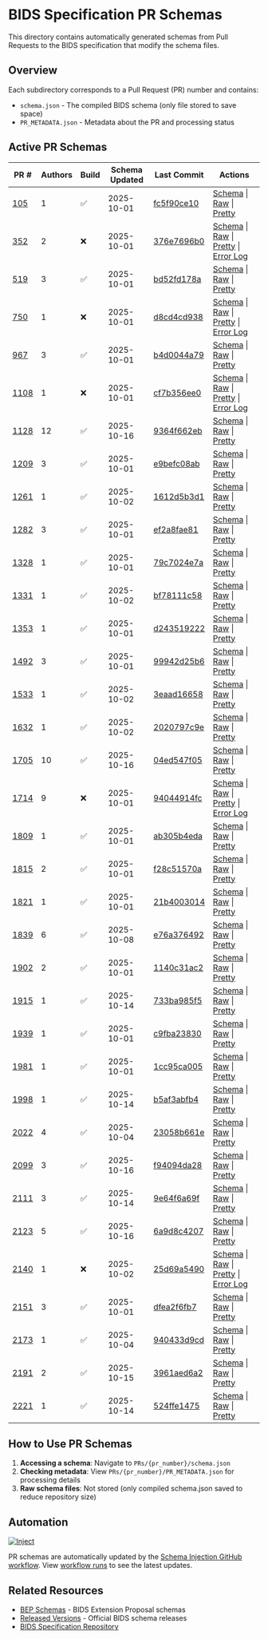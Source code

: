 # BIDS Specification PR Schemas

This directory contains automatically generated schemas from Pull Requests to the BIDS specification
that modify the schema files.

## Overview

Each subdirectory corresponds to a Pull Request (PR) number and contains:
- `schema.json` - The compiled BIDS schema (only file stored to save space)
- `PR_METADATA.json` - Metadata about the PR and processing status

## Active PR Schemas

| PR # | Authors | Build | Schema Updated | Last Commit | Actions |
|------|---------|-------|----------------|-------------|---------|
| [105](https://github.com/bids-standard/bids-specification/pull/105) | 1 | ✅ | 2025-10-01 | [fc5f90ce10](https://github.com/bids-standard/bids-specification/commit/fc5f90ce1010d915b4f2d241efc5df1904756276) | [Schema](./105/schema.json) \| [Raw](https://raw.githubusercontent.com/bids-standard/bids-schema/refs/heads/enh-prs-and-beps/PRs/105/schema.json) \| [Pretty](https://raw.githubusercontent.com/bids-standard/bids-schema/refs/heads/enh-prs-and-beps/PRs/105/schema_pp.json) |
| [352](https://github.com/bids-standard/bids-specification/pull/352) | 2 | ❌ | 2025-10-01 | [376e7696b0](https://github.com/bids-standard/bids-specification/commit/376e7696b0bbfeb7b2347989beabec5f9833e59e) | [Schema](./352/schema.json) \| [Raw](https://raw.githubusercontent.com/bids-standard/bids-schema/refs/heads/enh-prs-and-beps/PRs/352/schema.json) \| [Pretty](https://raw.githubusercontent.com/bids-standard/bids-schema/refs/heads/enh-prs-and-beps/PRs/352/schema_pp.json) \| [Error Log](./352/bst-output.log) |
| [519](https://github.com/bids-standard/bids-specification/pull/519) | 3 | ✅ | 2025-10-01 | [bd52fd178a](https://github.com/bids-standard/bids-specification/commit/bd52fd178ae077a10e04858bccdc30a1cdcd25e4) | [Schema](./519/schema.json) \| [Raw](https://raw.githubusercontent.com/bids-standard/bids-schema/refs/heads/enh-prs-and-beps/PRs/519/schema.json) \| [Pretty](https://raw.githubusercontent.com/bids-standard/bids-schema/refs/heads/enh-prs-and-beps/PRs/519/schema_pp.json) |
| [750](https://github.com/bids-standard/bids-specification/pull/750) | 1 | ❌ | 2025-10-01 | [d8cd4cd938](https://github.com/bids-standard/bids-specification/commit/d8cd4cd9385a733ed5b3dfd2cb807b6d7be896a3) | [Schema](./750/schema.json) \| [Raw](https://raw.githubusercontent.com/bids-standard/bids-schema/refs/heads/enh-prs-and-beps/PRs/750/schema.json) \| [Pretty](https://raw.githubusercontent.com/bids-standard/bids-schema/refs/heads/enh-prs-and-beps/PRs/750/schema_pp.json) \| [Error Log](./750/bst-output.log) |
| [967](https://github.com/bids-standard/bids-specification/pull/967) | 3 | ✅ | 2025-10-01 | [b4d0044a79](https://github.com/bids-standard/bids-specification/commit/b4d0044a797202df2fb1afa912f0a3def07a09e7) | [Schema](./967/schema.json) \| [Raw](https://raw.githubusercontent.com/bids-standard/bids-schema/refs/heads/enh-prs-and-beps/PRs/967/schema.json) \| [Pretty](https://raw.githubusercontent.com/bids-standard/bids-schema/refs/heads/enh-prs-and-beps/PRs/967/schema_pp.json) |
| [1108](https://github.com/bids-standard/bids-specification/pull/1108) | 1 | ❌ | 2025-10-01 | [cf7b356ee0](https://github.com/bids-standard/bids-specification/commit/cf7b356ee0e8ce0fed9361a8b2ca654bcca0b2c0) | [Schema](./1108/schema.json) \| [Raw](https://raw.githubusercontent.com/bids-standard/bids-schema/refs/heads/enh-prs-and-beps/PRs/1108/schema.json) \| [Pretty](https://raw.githubusercontent.com/bids-standard/bids-schema/refs/heads/enh-prs-and-beps/PRs/1108/schema_pp.json) \| [Error Log](./1108/bst-output.log) |
| [1128](https://github.com/bids-standard/bids-specification/pull/1128) | 12 | ✅ | 2025-10-16 | [9364f662eb](https://github.com/bids-standard/bids-specification/commit/9364f662ebf0267d215cb12cd82a3a687219fdf9) | [Schema](./1128/schema.json) \| [Raw](https://raw.githubusercontent.com/bids-standard/bids-schema/refs/heads/enh-prs-and-beps/PRs/1128/schema.json) \| [Pretty](https://raw.githubusercontent.com/bids-standard/bids-schema/refs/heads/enh-prs-and-beps/PRs/1128/schema_pp.json) |
| [1209](https://github.com/bids-standard/bids-specification/pull/1209) | 3 | ✅ | 2025-10-01 | [e9befc08ab](https://github.com/bids-standard/bids-specification/commit/e9befc08abd215d3ce057bdfccaea02338102994) | [Schema](./1209/schema.json) \| [Raw](https://raw.githubusercontent.com/bids-standard/bids-schema/refs/heads/enh-prs-and-beps/PRs/1209/schema.json) \| [Pretty](https://raw.githubusercontent.com/bids-standard/bids-schema/refs/heads/enh-prs-and-beps/PRs/1209/schema_pp.json) |
| [1261](https://github.com/bids-standard/bids-specification/pull/1261) | 1 | ✅ | 2025-10-02 | [1612d5b3d1](https://github.com/bids-standard/bids-specification/commit/1612d5b3d1f094eb15d5eee93941d0da7045a237) | [Schema](./1261/schema.json) \| [Raw](https://raw.githubusercontent.com/bids-standard/bids-schema/refs/heads/enh-prs-and-beps/PRs/1261/schema.json) \| [Pretty](https://raw.githubusercontent.com/bids-standard/bids-schema/refs/heads/enh-prs-and-beps/PRs/1261/schema_pp.json) |
| [1282](https://github.com/bids-standard/bids-specification/pull/1282) | 3 | ✅ | 2025-10-01 | [ef2a8fae81](https://github.com/bids-standard/bids-specification/commit/ef2a8fae81e356695274661aef8e1d314c03e89d) | [Schema](./1282/schema.json) \| [Raw](https://raw.githubusercontent.com/bids-standard/bids-schema/refs/heads/enh-prs-and-beps/PRs/1282/schema.json) \| [Pretty](https://raw.githubusercontent.com/bids-standard/bids-schema/refs/heads/enh-prs-and-beps/PRs/1282/schema_pp.json) |
| [1328](https://github.com/bids-standard/bids-specification/pull/1328) | 1 | ✅ | 2025-10-01 | [79c7024e7a](https://github.com/bids-standard/bids-specification/commit/79c7024e7a4ad190850e4f743845674b3a7c53a9) | [Schema](./1328/schema.json) \| [Raw](https://raw.githubusercontent.com/bids-standard/bids-schema/refs/heads/enh-prs-and-beps/PRs/1328/schema.json) \| [Pretty](https://raw.githubusercontent.com/bids-standard/bids-schema/refs/heads/enh-prs-and-beps/PRs/1328/schema_pp.json) |
| [1331](https://github.com/bids-standard/bids-specification/pull/1331) | 1 | ✅ | 2025-10-02 | [bf78111c58](https://github.com/bids-standard/bids-specification/commit/bf78111c58f4c0f4bf8b46e37b9b1f59a0a5523c) | [Schema](./1331/schema.json) \| [Raw](https://raw.githubusercontent.com/bids-standard/bids-schema/refs/heads/enh-prs-and-beps/PRs/1331/schema.json) \| [Pretty](https://raw.githubusercontent.com/bids-standard/bids-schema/refs/heads/enh-prs-and-beps/PRs/1331/schema_pp.json) |
| [1353](https://github.com/bids-standard/bids-specification/pull/1353) | 1 | ✅ | 2025-10-01 | [d243519222](https://github.com/bids-standard/bids-specification/commit/d2435192223475b27bf44edf26a131ec8b4d0023) | [Schema](./1353/schema.json) \| [Raw](https://raw.githubusercontent.com/bids-standard/bids-schema/refs/heads/enh-prs-and-beps/PRs/1353/schema.json) \| [Pretty](https://raw.githubusercontent.com/bids-standard/bids-schema/refs/heads/enh-prs-and-beps/PRs/1353/schema_pp.json) |
| [1492](https://github.com/bids-standard/bids-specification/pull/1492) | 3 | ✅ | 2025-10-01 | [99942d25b6](https://github.com/bids-standard/bids-specification/commit/99942d25b6e56ed2a771bccc0e5801cdfb8eb01d) | [Schema](./1492/schema.json) \| [Raw](https://raw.githubusercontent.com/bids-standard/bids-schema/refs/heads/enh-prs-and-beps/PRs/1492/schema.json) \| [Pretty](https://raw.githubusercontent.com/bids-standard/bids-schema/refs/heads/enh-prs-and-beps/PRs/1492/schema_pp.json) |
| [1533](https://github.com/bids-standard/bids-specification/pull/1533) | 1 | ✅ | 2025-10-02 | [3eaad16658](https://github.com/bids-standard/bids-specification/commit/3eaad1665881816af852c3b375a5e31c426e6712) | [Schema](./1533/schema.json) \| [Raw](https://raw.githubusercontent.com/bids-standard/bids-schema/refs/heads/enh-prs-and-beps/PRs/1533/schema.json) \| [Pretty](https://raw.githubusercontent.com/bids-standard/bids-schema/refs/heads/enh-prs-and-beps/PRs/1533/schema_pp.json) |
| [1632](https://github.com/bids-standard/bids-specification/pull/1632) | 1 | ✅ | 2025-10-02 | [2020797c9e](https://github.com/bids-standard/bids-specification/commit/2020797c9ebcf8bc5cdd82078cc6cc468e43022a) | [Schema](./1632/schema.json) \| [Raw](https://raw.githubusercontent.com/bids-standard/bids-schema/refs/heads/enh-prs-and-beps/PRs/1632/schema.json) \| [Pretty](https://raw.githubusercontent.com/bids-standard/bids-schema/refs/heads/enh-prs-and-beps/PRs/1632/schema_pp.json) |
| [1705](https://github.com/bids-standard/bids-specification/pull/1705) | 10 | ✅ | 2025-10-16 | [04ed547f05](https://github.com/bids-standard/bids-specification/commit/04ed547f05a322bdabb07d6638861496f9fa945d) | [Schema](./1705/schema.json) \| [Raw](https://raw.githubusercontent.com/bids-standard/bids-schema/refs/heads/enh-prs-and-beps/PRs/1705/schema.json) \| [Pretty](https://raw.githubusercontent.com/bids-standard/bids-schema/refs/heads/enh-prs-and-beps/PRs/1705/schema_pp.json) |
| [1714](https://github.com/bids-standard/bids-specification/pull/1714) | 9 | ❌ | 2025-10-01 | [94044914fc](https://github.com/bids-standard/bids-specification/commit/94044914fcb1ade8b7e5e99d80f6135d8a382641) | [Schema](./1714/schema.json) \| [Raw](https://raw.githubusercontent.com/bids-standard/bids-schema/refs/heads/enh-prs-and-beps/PRs/1714/schema.json) \| [Pretty](https://raw.githubusercontent.com/bids-standard/bids-schema/refs/heads/enh-prs-and-beps/PRs/1714/schema_pp.json) \| [Error Log](./1714/bst-output.log) |
| [1809](https://github.com/bids-standard/bids-specification/pull/1809) | 1 | ✅ | 2025-10-01 | [ab305b4eda](https://github.com/bids-standard/bids-specification/commit/ab305b4eda2974a12add4adf9cc74389a2335f4f) | [Schema](./1809/schema.json) \| [Raw](https://raw.githubusercontent.com/bids-standard/bids-schema/refs/heads/enh-prs-and-beps/PRs/1809/schema.json) \| [Pretty](https://raw.githubusercontent.com/bids-standard/bids-schema/refs/heads/enh-prs-and-beps/PRs/1809/schema_pp.json) |
| [1815](https://github.com/bids-standard/bids-specification/pull/1815) | 2 | ✅ | 2025-10-01 | [f28c51570a](https://github.com/bids-standard/bids-specification/commit/f28c51570a118c63d7e3500071529e89470a9825) | [Schema](./1815/schema.json) \| [Raw](https://raw.githubusercontent.com/bids-standard/bids-schema/refs/heads/enh-prs-and-beps/PRs/1815/schema.json) \| [Pretty](https://raw.githubusercontent.com/bids-standard/bids-schema/refs/heads/enh-prs-and-beps/PRs/1815/schema_pp.json) |
| [1821](https://github.com/bids-standard/bids-specification/pull/1821) | 1 | ✅ | 2025-10-01 | [21b4003014](https://github.com/bids-standard/bids-specification/commit/21b4003014be7cfb5227e3ff0e017dd729495a9f) | [Schema](./1821/schema.json) \| [Raw](https://raw.githubusercontent.com/bids-standard/bids-schema/refs/heads/enh-prs-and-beps/PRs/1821/schema.json) \| [Pretty](https://raw.githubusercontent.com/bids-standard/bids-schema/refs/heads/enh-prs-and-beps/PRs/1821/schema_pp.json) |
| [1839](https://github.com/bids-standard/bids-specification/pull/1839) | 6 | ✅ | 2025-10-08 | [e76a376492](https://github.com/bids-standard/bids-specification/commit/e76a376492ad2e258de8865b9d31e65e0bef008b) | [Schema](./1839/schema.json) \| [Raw](https://raw.githubusercontent.com/bids-standard/bids-schema/refs/heads/enh-prs-and-beps/PRs/1839/schema.json) \| [Pretty](https://raw.githubusercontent.com/bids-standard/bids-schema/refs/heads/enh-prs-and-beps/PRs/1839/schema_pp.json) |
| [1902](https://github.com/bids-standard/bids-specification/pull/1902) | 2 | ✅ | 2025-10-01 | [1140c31ac2](https://github.com/bids-standard/bids-specification/commit/1140c31ac255dd12ee9ad9510c56eef1e2687e42) | [Schema](./1902/schema.json) \| [Raw](https://raw.githubusercontent.com/bids-standard/bids-schema/refs/heads/enh-prs-and-beps/PRs/1902/schema.json) \| [Pretty](https://raw.githubusercontent.com/bids-standard/bids-schema/refs/heads/enh-prs-and-beps/PRs/1902/schema_pp.json) |
| [1915](https://github.com/bids-standard/bids-specification/pull/1915) | 1 | ✅ | 2025-10-14 | [733ba985f5](https://github.com/bids-standard/bids-specification/commit/733ba985f51db130e993f99da3568c057bc6edfa) | [Schema](./1915/schema.json) \| [Raw](https://raw.githubusercontent.com/bids-standard/bids-schema/refs/heads/enh-prs-and-beps/PRs/1915/schema.json) \| [Pretty](https://raw.githubusercontent.com/bids-standard/bids-schema/refs/heads/enh-prs-and-beps/PRs/1915/schema_pp.json) |
| [1939](https://github.com/bids-standard/bids-specification/pull/1939) | 1 | ✅ | 2025-10-01 | [c9fba23830](https://github.com/bids-standard/bids-specification/commit/c9fba23830d228769b917190b06427ac2b6ad45d) | [Schema](./1939/schema.json) \| [Raw](https://raw.githubusercontent.com/bids-standard/bids-schema/refs/heads/enh-prs-and-beps/PRs/1939/schema.json) \| [Pretty](https://raw.githubusercontent.com/bids-standard/bids-schema/refs/heads/enh-prs-and-beps/PRs/1939/schema_pp.json) |
| [1981](https://github.com/bids-standard/bids-specification/pull/1981) | 1 | ✅ | 2025-10-01 | [1cc95ca005](https://github.com/bids-standard/bids-specification/commit/1cc95ca005eaccfa9f35db47d5b30f6444337dcf) | [Schema](./1981/schema.json) \| [Raw](https://raw.githubusercontent.com/bids-standard/bids-schema/refs/heads/enh-prs-and-beps/PRs/1981/schema.json) \| [Pretty](https://raw.githubusercontent.com/bids-standard/bids-schema/refs/heads/enh-prs-and-beps/PRs/1981/schema_pp.json) |
| [1998](https://github.com/bids-standard/bids-specification/pull/1998) | 1 | ✅ | 2025-10-14 | [b5af3abfb4](https://github.com/bids-standard/bids-specification/commit/b5af3abfb4057bb99b0a3157b0910d79f145c886) | [Schema](./1998/schema.json) \| [Raw](https://raw.githubusercontent.com/bids-standard/bids-schema/refs/heads/enh-prs-and-beps/PRs/1998/schema.json) \| [Pretty](https://raw.githubusercontent.com/bids-standard/bids-schema/refs/heads/enh-prs-and-beps/PRs/1998/schema_pp.json) |
| [2022](https://github.com/bids-standard/bids-specification/pull/2022) | 4 | ✅ | 2025-10-04 | [23058b661e](https://github.com/bids-standard/bids-specification/commit/23058b661e98899bae2d61eb6504d7a4c7c583d5) | [Schema](./2022/schema.json) \| [Raw](https://raw.githubusercontent.com/bids-standard/bids-schema/refs/heads/enh-prs-and-beps/PRs/2022/schema.json) \| [Pretty](https://raw.githubusercontent.com/bids-standard/bids-schema/refs/heads/enh-prs-and-beps/PRs/2022/schema_pp.json) |
| [2099](https://github.com/bids-standard/bids-specification/pull/2099) | 3 | ✅ | 2025-10-16 | [f94094da28](https://github.com/bids-standard/bids-specification/commit/f94094da2868a6d09955092fd3c05106f68587a5) | [Schema](./2099/schema.json) \| [Raw](https://raw.githubusercontent.com/bids-standard/bids-schema/refs/heads/enh-prs-and-beps/PRs/2099/schema.json) \| [Pretty](https://raw.githubusercontent.com/bids-standard/bids-schema/refs/heads/enh-prs-and-beps/PRs/2099/schema_pp.json) |
| [2111](https://github.com/bids-standard/bids-specification/pull/2111) | 3 | ✅ | 2025-10-14 | [9e64f6a69f](https://github.com/bids-standard/bids-specification/commit/9e64f6a69f02f9f1bcd2abaecee8fdd894aa3644) | [Schema](./2111/schema.json) \| [Raw](https://raw.githubusercontent.com/bids-standard/bids-schema/refs/heads/enh-prs-and-beps/PRs/2111/schema.json) \| [Pretty](https://raw.githubusercontent.com/bids-standard/bids-schema/refs/heads/enh-prs-and-beps/PRs/2111/schema_pp.json) |
| [2123](https://github.com/bids-standard/bids-specification/pull/2123) | 5 | ✅ | 2025-10-16 | [6a9d8c4207](https://github.com/bids-standard/bids-specification/commit/6a9d8c4207b17abe0dda588e9158451ed49ca237) | [Schema](./2123/schema.json) \| [Raw](https://raw.githubusercontent.com/bids-standard/bids-schema/refs/heads/enh-prs-and-beps/PRs/2123/schema.json) \| [Pretty](https://raw.githubusercontent.com/bids-standard/bids-schema/refs/heads/enh-prs-and-beps/PRs/2123/schema_pp.json) |
| [2140](https://github.com/bids-standard/bids-specification/pull/2140) | 1 | ❌ | 2025-10-02 | [25d69a5490](https://github.com/bids-standard/bids-specification/commit/25d69a54905de8f97a72c6c12003bda34dd397a0) | [Schema](./2140/schema.json) \| [Raw](https://raw.githubusercontent.com/bids-standard/bids-schema/refs/heads/enh-prs-and-beps/PRs/2140/schema.json) \| [Pretty](https://raw.githubusercontent.com/bids-standard/bids-schema/refs/heads/enh-prs-and-beps/PRs/2140/schema_pp.json) \| [Error Log](./2140/bst-output.log) |
| [2151](https://github.com/bids-standard/bids-specification/pull/2151) | 3 | ✅ | 2025-10-01 | [dfea2f6fb7](https://github.com/bids-standard/bids-specification/commit/dfea2f6fb7299a0148699a595f2a5e72a74b019e) | [Schema](./2151/schema.json) \| [Raw](https://raw.githubusercontent.com/bids-standard/bids-schema/refs/heads/enh-prs-and-beps/PRs/2151/schema.json) \| [Pretty](https://raw.githubusercontent.com/bids-standard/bids-schema/refs/heads/enh-prs-and-beps/PRs/2151/schema_pp.json) |
| [2173](https://github.com/bids-standard/bids-specification/pull/2173) | 1 | ✅ | 2025-10-04 | [940433d9cd](https://github.com/bids-standard/bids-specification/commit/940433d9cd662cb7a31e13da07104e67794aea02) | [Schema](./2173/schema.json) \| [Raw](https://raw.githubusercontent.com/bids-standard/bids-schema/refs/heads/enh-prs-and-beps/PRs/2173/schema.json) \| [Pretty](https://raw.githubusercontent.com/bids-standard/bids-schema/refs/heads/enh-prs-and-beps/PRs/2173/schema_pp.json) |
| [2191](https://github.com/bids-standard/bids-specification/pull/2191) | 2 | ✅ | 2025-10-15 | [3961aed6a2](https://github.com/bids-standard/bids-specification/commit/3961aed6a2fddc778d616d0ad8bc8d5b83df6596) | [Schema](./2191/schema.json) \| [Raw](https://raw.githubusercontent.com/bids-standard/bids-schema/refs/heads/enh-prs-and-beps/PRs/2191/schema.json) \| [Pretty](https://raw.githubusercontent.com/bids-standard/bids-schema/refs/heads/enh-prs-and-beps/PRs/2191/schema_pp.json) |
| [2221](https://github.com/bids-standard/bids-specification/pull/2221) | 1 | ✅ | 2025-10-14 | [524ffe1475](https://github.com/bids-standard/bids-specification/commit/524ffe147526633abb15258ddce49d833426ef7e) | [Schema](./2221/schema.json) \| [Raw](https://raw.githubusercontent.com/bids-standard/bids-schema/refs/heads/enh-prs-and-beps/PRs/2221/schema.json) \| [Pretty](https://raw.githubusercontent.com/bids-standard/bids-schema/refs/heads/enh-prs-and-beps/PRs/2221/schema_pp.json) |

## How to Use PR Schemas

1. **Accessing a schema**: Navigate to `PRs/{pr_number}/schema.json`
2. **Checking metadata**: View `PRs/{pr_number}/PR_METADATA.json` for processing details
3. **Raw schema files**: Not stored (only compiled schema.json saved to reduce repository size)

## Automation

[![Inject](https://github.com/bids-standard/bids-schema/actions/workflows/inject.yml/badge.svg)](https://github.com/bids-standard/bids-schema/actions/workflows/inject.yml)

PR schemas are automatically updated by the [Schema Injection GitHub workflow](https://github.com/bids-standard/bids-schema/actions/workflows/inject.yml). View [workflow runs](https://github.com/bids-standard/bids-schema/actions/workflows/inject.yml) to see the latest updates.

## Related Resources

- [BEP Schemas](../BEPs/) - BIDS Extension Proposal schemas
- [Released Versions](../versions/) - Official BIDS schema releases
- [BIDS Specification Repository](https://github.com/bids-standard/bids-specification)
